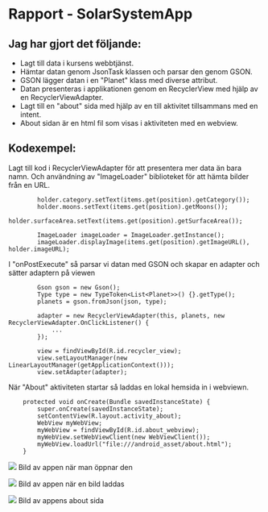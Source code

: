 
# Rapport - SolarSystemApp



## Jag har gjort det följande:

- Lagt till data i kursens webbtjänst.
- Hämtar datan genom JsonTask klassen och parsar den genom GSON.
- GSON lägger datan i en "Planet" klass med diverse attribut.
- Datan presenteras i applikationen genom en RecyclerView med hjälp av en RecyclerViewAdapter.
- Lagt till en "about" sida med hjälp av en till aktivitet tillsammans  med en intent.
- About sidan är en html fil som visas i aktiviteten med en webview.

## Kodexempel:
Lagt till kod i RecyclerViewAdapter för att presentera mer data än bara namn. Och användning av "ImageLoader" biblioteket för att hämta bilder från en URL.
```
        holder.category.setText(items.get(position).getCategory());
        holder.moons.setText(items.get(position).getMoons());
        holder.surfaceArea.setText(items.get(position).getSurfaceArea());
        
        ImageLoader imageLoader = ImageLoader.getInstance();
        imageLoader.displayImage(items.get(position).getImageURL(), holder.imageURL);
```

  I "onPostExecute" så parsar vi datan med GSON och skapar en adapter och sätter adaptern på viewen
```
        Gson gson = new Gson();
        Type type = new TypeToken<List<Planet>>() {}.getType();
        planets = gson.fromJson(json, type);

        adapter = new RecyclerViewAdapter(this, planets, new RecyclerViewAdapter.OnClickListener() {
            ...
        });

        view = findViewById(R.id.recycler_view);
        view.setLayoutManager(new LinearLayoutManager(getApplicationContext()));
        view.setAdapter(adapter);
```

När "About" aktiviteten startar så laddas en lokal hemsida in i webviewn.
```
    protected void onCreate(Bundle savedInstanceState) {
        super.onCreate(savedInstanceState);
        setContentView(R.layout.activity_about);
        WebView myWebView;
        myWebView = findViewById(R.id.about_webview);
        myWebView.setWebViewClient(new WebViewClient());
        myWebView.loadUrl("file:///android_asset/about.html");
    }
```



![](main.png)
Bild av appen när man öppnar den

![](picture_loading.png)
Bild av appen när en bild laddas

![](about.png)
Bild av appens about sida